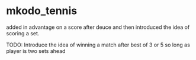 # mkodo_tennis
added in advantage on a score after deuce and then introduced the idea of scoring a set.

TODO: Introduce the idea of winning a match after best of 3 or 5 so long as player is two sets ahead
